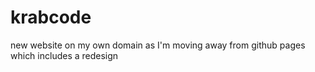 # krabcode
new website on my own domain as I'm moving away from github pages which includes a redesign
